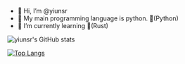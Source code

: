 - 👋 Hi, I’m @yiunsr
- 👀 My main programming language is python. 🐍(Python)
- 🌱 I’m currently learning 🦀(Rust)


![yiunsr's GitHub stats](https://github-readme-stats.vercel.app/api?username=yiunsr&count_private=true)

[![Top Langs](https://github-readme-stats.vercel.app/api/top-langs/?username=yiunsr&layout=compact)](https://github.com/anuraghazra/github-readme-stats)


<!---
yiunsr/yiunsr is a ✨ special ✨ repository because its `README.md` (this file) appears on your GitHub profile.
You can click the Preview link to take a look at your changes.
--->
